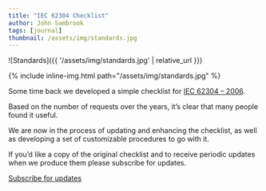 ```yaml
---
title: "IEC 62304 Checklist"
author: John Sambrook
tags: [journal]
thumbnail: /assets/img/standards.jpg
---
```


![Standards]({{ '/assets/img/standards.jpg' | relative_url }})

{% include inline-img.html path="/assets/img/standards.jpg" %}

Some time back we developed a simple checklist for [IEC 62304 – 2006](https://en.wikipedia.org/wiki/IEC_62304).

Based on the number of requests over the years, it’s clear that many people found it useful.

We are now in the process of updating and enhancing the checklist, as well as developing a set of customizable procedures to go with it.

If you’d like a copy of the original checklist and to receive periodic updates when we produce them please subscribe for updates.

<a class="btn bigbtn" href="https://common-sense.us21.list-manage.com/subscribe/post?u=0f143e94a0ff9e743e4190c14&amp;id=8dff966fff&amp;f_id=00a4d8e6f0">Subscribe for updates</a>